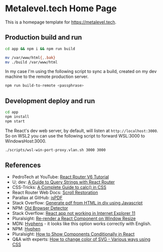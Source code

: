 # Metalevel.tech Home Page

This is a homepage template for https://metalevel.tech.

## Production build and run

```bash
cd app && npm i && npm run build
```

```bash
mv /var/www/html{,.bak}
mv ./build /var/www/html
```

In my case I'm using the following script to sync a build, created on my dev machine to the remote production server.

```bash
npm run build-to-remote <passphrase>
```

## Development deploy and run

```bash
cd app
npm install
npm start
```

The React's dev web server, by default, will listen at `http://localhost:3000`. So on WSL2 you can use the following script to forward WSL:3000 to WindowsHost:3000.

```bash
./scripts/wsl-win-port-proxy.vlan.sh 3000 3000
```

## References

* PedroTech at YouTube: [React Router V6 Tutorial](https://youtu.be/UjHT_NKR_gU)
* U; dev: [A Guide to Query Strings with React Router](https://ui.dev/react-router-query-strings)
* CSS-Tricks: [A Complete Guide to calc() in CSS](https://css-tricks.com/a-complete-guide-to-calc-in-css/)
* React Router Web Docs: [Scroll Restoration](https://v5.reactrouter.com/web/guides/scroll-restoration)
* Parallax at GitHub: [jsPDF](https://github.com/parallax/jsPDF)
* Stack Overflow: [Generate pdf from HTML in div using Javascript](https://stackoverflow.com/q/18191893/6543935)
* NPM: [Old Browser Detector](https://www.npmjs.com/package/old-browser-detector)
* Stack Overflow: [React app not working in Internet Explorer 11](https://stackoverflow.com/questions/56421417/react-app-not-working-in-internet-explorer-11)
* Pluralsight: [Re-render a React Component on Window Resize](https://www.pluralsight.com/guides/re-render-react-component-on-window-resize)
* MDN: [Hyphens](https://developer.mozilla.org/en-US/docs/Web/CSS/hyphens) - it looks like this option works correctly with English.
* NPM: [Hyphen](https://www.npmjs.com/package/hyphen)
* Pluralsight: [How to Show Components Conditionally in React](https://www.pluralsight.com/guides/how-to-show-components-conditionally-react)
* Q&A with experts: [How to change color of SVG - Various ways using CSS](https://qawithexperts.com/article/html/how-to-change-color-of-svg-various-ways-using-css/414)
